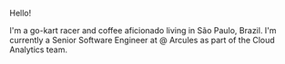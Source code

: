 Hello!

I'm a go-kart racer and coffee aficionado living in São Paulo, Brazil. I'm currently a Senior Software Engineer at @ Arcules as part of the Cloud Analytics team.
